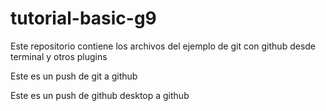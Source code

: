 # tutorial-basic-g9
Este repositorio contiene los archivos del ejemplo de git con github desde terminal y otros plugins

Este es un push de git a github

Este es un push de github desktop a github

